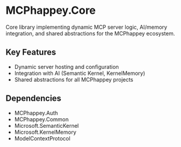 # MCPhappey.Core

Core library implementing dynamic MCP server logic, AI/memory integration, and shared abstractions for the MCPhappey ecosystem.

## Key Features
- Dynamic server hosting and configuration
- Integration with AI (Semantic Kernel, KernelMemory)
- Shared abstractions for all MCPhappey projects

## Dependencies
- MCPhappey.Auth
- MCPhappey.Common
- Microsoft.SemanticKernel
- Microsoft.KernelMemory
- ModelContextProtocol

